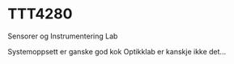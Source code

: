 # TTT4280
Sensorer og Instrumentering Lab

Systemoppsett er ganske god kok
Optikklab er kanskje ikke det...
